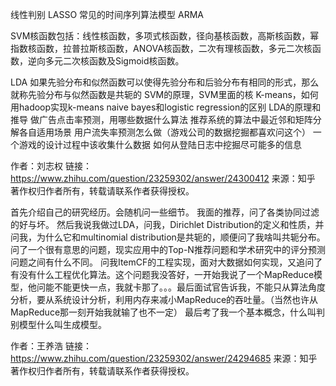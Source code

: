 线性判别
LASSO
常见的时间序列算法模型 ARMA



SVM核函数包括：线性核函数，多项式核函数，径向基核函数，高斯核函数，幂指数核函数，拉普拉斯核函数，ANOVA核函数，二次有理核函数，多元二次核函数，逆向多元二次核函数及Sigmoid核函数。


LDA
如果先验分布和似然函数可以使得先验分布和后验分布有相同的形式，那么就称先验分布与似然函数是共轭的
SVM的原理，SVM里面的核
K-means，如何用hadoop实现k-means
naive bayes和logistic regression的区别
LDA的原理和推导
做广告点击率预测，用哪些数据什么算法
推荐系统的算法中最近邻和矩阵分解各自适用场景
用户流失率预测怎么做（游戏公司的数据挖掘都喜欢问这个）
一个游戏的设计过程中该收集什么数据
如何从登陆日志中挖掘尽可能多的信息

作者：刘志权
链接：https://www.zhihu.com/question/23259302/answer/24300412
来源：知乎
著作权归作者所有，转载请联系作者获得授权。



首先介绍自己的研究经历。会随机问一些细节。
我面的推荐，问了各类协同过滤的好与坏。
然后我说我做过LDA，问我，Dirichlet Distribution的定义和性质，并问我，为什么它和multinomial distribution是共轭的，顺便问了我啥叫共轭分布。
问了一个很有意思的问题，现实应用中的Top-N推荐问题和学术研究中的评分预测问题之间有什么不同。
问我ItemCF的工程实现，面对大数据如何实现，又追问了有没有什么工程优化算法。这个问题我没答好，一开始我说了一个MapReduce模型，他问能不能更快一点，我就卡那了。。。最后面试官告诉我，不能只从算法角度分析，要从系统设计分析，利用内存来减小MapReduce的吞吐量。（当然也许从MapReduce那一刻开始我就输了也不一定）
最后考了我一个基本概念，什么叫判别模型什么叫生成模型。

作者：王养浩
链接：https://www.zhihu.com/question/23259302/answer/24294685
来源：知乎
著作权归作者所有，转载请联系作者获得授权。